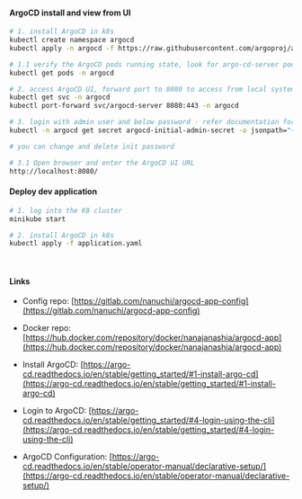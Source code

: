 #### ArgoCD install and view from UI

```bash
# 1. install ArgoCD in k8s
kubectl create namespace argocd
kubectl apply -n argocd -f https://raw.githubusercontent.com/argoproj/argo-cd/stable/manifests/install.yaml

# 1.1 verify the ArgoCD pods running state, look for argo-cd-server pods
kubectl get pods -n argocd

# 2. access ArgoCD UI, forward port to 8080 to access from local system 
kubectl get svc -n argocd
kubectl port-forward svc/argocd-server 8080:443 -n argocd

# 3. login with admin user and below password - refer documentation for the details:
kubectl -n argocd get secret argocd-initial-admin-secret -o jsonpath="{.data.password}" | base64 --decode && echo

# you can change and delete init password

# 3.1 Open browser and enter the ArgoCD UI URL 
http://localhost:8080/

```

#### Deploy dev application 

```bash
# 1. log into the K8 cluster
minikube start 

# 2. install ArgoCD in k8s
kubectl apply -f application.yaml


```
</br>

#### Links

* Config repo: [https://gitlab.com/nanuchi/argocd-app-config](https://gitlab.com/nanuchi/argocd-app-config)

* Docker repo: [https://hub.docker.com/repository/docker/nanajanashia/argocd-app](https://hub.docker.com/repository/docker/nanajanashia/argocd-app)

* Install ArgoCD: [https://argo-cd.readthedocs.io/en/stable/getting_started/#1-install-argo-cd](https://argo-cd.readthedocs.io/en/stable/getting_started/#1-install-argo-cd)

* Login to ArgoCD: [https://argo-cd.readthedocs.io/en/stable/getting_started/#4-login-using-the-cli](https://argo-cd.readthedocs.io/en/stable/getting_started/#4-login-using-the-cli)

* ArgoCD Configuration: [https://argo-cd.readthedocs.io/en/stable/operator-manual/declarative-setup/](https://argo-cd.readthedocs.io/en/stable/operator-manual/declarative-setup/)
